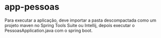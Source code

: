 # app-pessoas

Para executar a aplicação, deve importar a pasta descompactada como um projeto maven no Spring Tools Suite ou Intellij, depois executar o PessoasApplication.java com o spring boot.